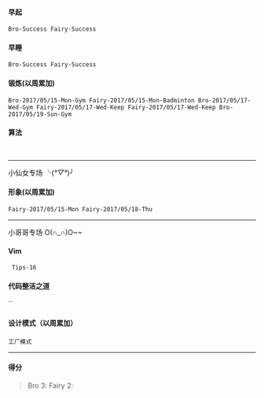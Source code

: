 #### 早起
` Bro-Success
  Fairy-Success `

#### 早睡
`Bro-Success
 Fairy-Success`

#### 锻炼(以周累加)
`Bro-2017/05/15-Mon-Gym Fairy-2017/05/15-Mon-Badminton Bro-2017/05/17-Wed-Gym Fairy-2017/05/17-Wed-Keep Fairy-2017/05/17-Wed-Keep Bro-2017/05/19-Sun-Gym`
#### 算法
` `
***
小仙女专场 ╰(*°▽°*)╯
#### 形象(以周累加)
`Fairy-2017/05/15-Mon Fairy-2017/05/18-Thu`

*** 
小哥哥专场 O(∩_∩)O~~
#### Vim
` Tips-16`
#### 代码整洁之道
``

#### 设计模式（以周累加）
`工厂模式`

***
#### 得分
> Bro 3: Fairy 2: